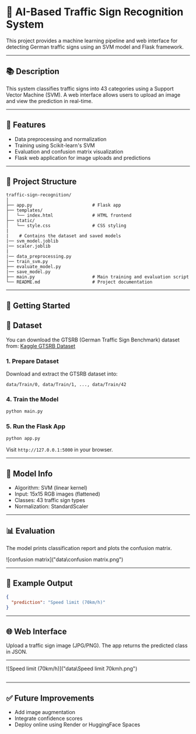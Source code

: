 # 🚦 AI-Based Traffic Sign Recognition System

This project provides a machine learning pipeline and web interface for detecting German traffic signs using an SVM model and Flask framework.

---

## 📚 Description

This system classifies traffic signs into 43 categories using a Support Vector Machine (SVM). A web interface allows users to upload an image and view the prediction in real-time.

---

## 📝 Features

* Data preprocessing and normalization
* Training using Scikit-learn's SVM
* Evaluation and confusion matrix visualization
* Flask web application for image uploads and predictions

---

## 📂 Project Structure

```
traffic-sign-recognition/
│
├── app.py                       # Flask app
├── templates/
│   └── index.html               # HTML frontend
├── static/
│   └── style.css                # CSS styling
|    
|    # Contains the dataset and saved models              
|── svm_model.joblib 
|── scaler.joblib
|
|── data_preprocessing.py
|── train_svm.py
├── evaluate_model.py
|── save_model.py
├── main.py                      # Main training and evaluation script
└── README.md                    # Project documentation
```

---

## 🚀 Getting Started

## 📂 Dataset
You can download the GTSRB (German Traffic Sign Benchmark) dataset from:
[Kaggle GTSRB Dataset](https://www.kaggle.com/datasets/meowmeowmeowmeowmeow/gtsrb-german-traffic-sign)


### 1. Prepare Dataset

Download and extract the GTSRB dataset into:

```
data/Train/0, data/Train/1, ..., data/Train/42
```

### 4. Train the Model

```bash
python main.py
```

### 5. Run the Flask App

```bash
python app.py
```

Visit `http://127.0.0.1:5000` in your browser.

---

## 🧬 Model Info

* Algorithm: SVM (linear kernel)
* Input: 15x15 RGB images (flattened)
* Classes: 43 traffic sign types
* Normalization: StandardScaler

---

## 📊 Evaluation

The model prints classification report and plots the confusion matrix.

![confusion matrix]("data\confusion matrix.png")



---

## 🔧 Example Output

```json
{
  "prediction": "Speed limit (70km/h)"
}
```

---

## 🌐 Web Interface

Upload a traffic sign image (JPG/PNG). The app returns the predicted class in JSON.

---
![Speed limit (70km/h)]("data\Speed limit 70kmh.png")
##

---

## ✅ Future Improvements

* Add image augmentation
* Integrate confidence scores
* Deploy online using Render or HuggingFace Spaces
